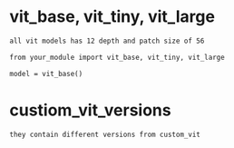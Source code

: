 # vit_base, vit_tiny, vit_large  
```markdown
all vit models has 12 depth and patch size of 56

from your_module import vit_base, vit_tiny, vit_large

model = vit_base()

```
# custiom_vit_versions
```markdown
they contain different versions from custom_vit
```
